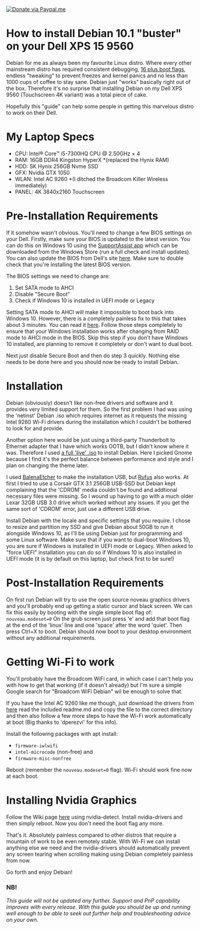 [![Donate via Paypal.me](https://img.shields.io/badge/Donate-PayPal-green.svg)](https://paypal.me/djbp)

# How to install Debian 10.1 "buster" on your Dell XPS 15 9560

Debian for me as always been my favourite Linux distro. Where every other mainstream distro has required consistent debugging, [16 plus boot flags](https://forum.mxlinux.org/viewtopic.php?t=47931), endless "tweaking" to prevent freezes and kernel panics and no less than 1000 cups of coffee to stay sane. Debian just "works" basically right out of the box. Therefore it's no surprise that installing Debian on my Dell XPS 9560 (Touchscreen 4K variant) was a total piece of cake.

Hopefully this "guide" can help some people in getting this marvelous distro to work on their Dell.

# My Laptop Specs

* CPU: Intel® Core™ i5-7300HQ CPU @ 2.50GHz × 4
* RAM: 16GB DDR4 Kingston HyperX *(replaced the Hynix RAM)
* HDD: SK Hynix 256GB Nvme SSD
* GFX: Nvidia GTX 1050
* WLAN: Intel AC 9260 *(I ditched the Broadcom Killer Wireless immediately)
* PANEL: 4K 3840x2160 Touchscreen

# Pre-Installation Requirements

If it somehow wasn't obvious. You'll need to change a few BIOS settings on your Dell. Firstly, make sure your BIOS is updated to the latest version. You can do this on Windows 10 using the [SupportAssist app](https://www.dell.com/support/contents/us/en/04/article/product-support/self-support-knowledgebase/software-and-downloads/SupportAssist) which can be downloaded from the Windows Store (run a full check and install updates). You can also update the BIOS from Dell's site [here](https://www.dell.com/support/home/us/en/04/drivers/driversdetails?driverid=yf1g0&lwp=rt). Make sure to double check that you're installing the latest BIOS version.

The BIOS settings we need to change are:

1. Set SATA mode to AHCI
2. Disable "Secure Boot"
3. Check if Windows 10 is installed in UEFI mode or Legacy

Setting SATA mode to AHCI will make it impossible to boot back into Windows 10. However, there is a completely painless fix to this that takes about 3 minutes. You can read it [here](http://triplescomputers.com/blog/uncategorized/solution-switch-windows-10-from-raidide-to-ahci-operation/). Follow those steps completely to ensure that your Windows installation works after changing from RAID mode to AHCI mode in the BIOS. Skip this step if you don't have Windows 10 installed, are planning to remove it completely or don't want to dual boot.

Next just disable Secure Boot and then do step 3 quickly.
Nothing else needs to be done here and you should now be ready to install Debian.

# Installation

Debian (obviously) doesn't like non-free drivers and software and it provides very limited support for them. So the first problem I had was using the 'netinst' Debian .iso which requires internet as it requests the missing Intel 9260 Wi-Fi drivers during the installation which I couldn't be bothered to look for and provide.

Another option here would be just using a third-party Thunderbolt to Ethernet adapter that I have which works OOTB, but I didn't know where it was. Therefore I used [a full 'live' .iso](https://cdimage.debian.org/debian-cd/current-live/amd64/iso-hybrid/) to install Debian. Here I picked Gnome because I find it's the perfect balance between performance and style and I plan on changing the theme later.

I used [BalenaEtcher](https://www.balena.io/etcher/) to make the installation USB, but [Rufus](https://rufus.ie/) also works. At first I tried to use a Corsair GTX 3.1 256GB USB-SSD but Debian kept complaining that the 'CDROM' media couldn't be found and addtional necessary files were missing. So I wound up having to go with a much older Lexar 32GB USB 3.0 drive which worked without any issues. If you get the same sort of 'CDROM' error, just use a different USB drive.

Install Debian with the locale and specific settings that you require. I chose to resize and partition my SSD and give Debian about 50GB to run it alongside Windows 10, as I'll be using Debian just for programming and some Linux software. Make sure that if you want to dual-boot Windows 10, you are sure if Windows is installed in UEFI mode or Legacy. When asked to "force UEFI" installation you can do so if Windows 10 is also installed in UEFI mode (it is by default on this laptop, but check first to be sure!)

# Post-Installation Requirements

On first run Debian will try to use the open source noveau graphics drivers and you'll probably end up getting a static cursor and black screen. We can fix this easily by booting with the single simple boot flag of: `nouveau.modeset=0`
On the grub screen just press 'e' and add that boot flag at the end of the 'linux' line and one 'space' after the word 'quiet'. Then press Ctrl+X to boot. Debian should now boot to your desktop environment without any additional requirements.

# Getting Wi-Fi to work

You'll probably have the Broadcom WiFi card, in which case I can't help you with how to get that working (if it doesn't already) but I'm sure a simple Google search for "Broadcom WiFi Debian" wil be enough to solve that.

If you have the Intel AC 9260 like me though, just download the drivers from [here](https://www.intel.com/content/www/us/en/support/articles/000005511/network-and-io/wireless-networking.html) read the included readme.md and copy the file to the correct directory and then also follow a few more steps to have the Wi-Fi work automatically at boot (Big thanks to 'dperezvi' for this info).

Install the following packages with apt install:
* ```firmware-iwlwifi```
* ```intel-microcode``` (non-free) and
* ```firmware-misc-nonfree```

Reboot (remember the `nouveau.modeset=0` flag). Wi-Fi should work fine now at each boot.

# Installing Nvidia Graphics

Follow the Wiki page [here](https://wiki.debian.org/NvidiaGraphicsDrivers) using nvidia-detect. Install nvidia-drivers and then simply reboot. Now you don't need the boot flag any more.

That's it. Absolutely painless compared to other distros that require a mountain of work to be even remotely stable. With Wi-Fi we can install anything else we need and the nvidia-drivers should automatically prevent any screen tearing when scrolling making using Debian completely painless from now.

Go forth and enjoy Debian!

### NB!

*This guide will not be updated any further. Support and PnP capability improves with every release. With this guide you should be up and running well enough to be able to seek out further help and troubleshooting advice on your own.*
